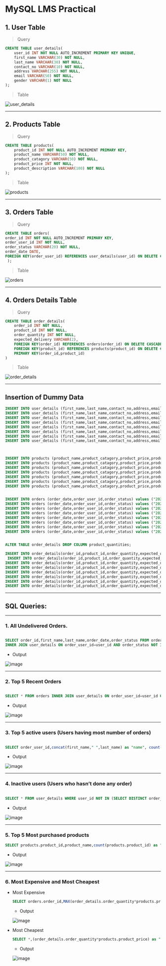 # MySQL LMS Practical


## 1. User Table


> Query
```SQL
CREATE TABLE user_details(
	user_id INT NOT NULL AUTO_INCREMENT PRIMARY KEY UNIQUE,
	first_name VARCHAR(30) NOT NULL,
    last_name VARCHAR(30) NOT NULL,
    contact_no VARCHAR(10) NOT NULL,
    address VARCHAR(255) NOT NULL,
    email VARCHAR(50) NOT NULL,
    gender VARCHAR(1) NOT NULL
);

```

> Table

![user_details](https://raw.githubusercontent.com/KishanMaheta24/C4P1-Database-Practical/feature/Queries/imgs/user_details.png)


---

## 2. Products Table


> Query
```SQL
CREATE TABLE products(
	product_id INT NOT NULL AUTO_INCREMENT PRIMARY KEY,
    product_name VARCHAR(50) NOT NULL,
    product_catagory VARCHAR(50) NOT NULL,
    product_price INT NOT NULL,
    product_description VARCHAR(100) NOT NULL
);
```

> Table

![products](https://raw.githubusercontent.com/KishanMaheta24/C4P1-Database-Practical/feature/Queries/imgs/products.png)


---

## 3. Orders Table


> Query

```SQL
CREATE TABLE orders(
order_id INT NOT NULL AUTO_INCREMENT PRIMARY KEY,
order_user_id INT NOT NULL,
order_status VARCHAR(20) NOT NULL,
order_date DATE,
FOREIGN KEY(order_user_id) REFERENCES user_details(user_id) ON DELETE CASCADE
 );

```

> Table

![orders](https://raw.githubusercontent.com/KishanMaheta24/C4P1-Database-Practical/feature/Queries/imgs/orders.png)

---

## 4. Orders Details Table


> Query
```SQL
CREATE TABLE order_details(
	order_id INT NOT NULL,
    product_id INT NOT NULL,
    order_quantity INT NOT NULL,
    expected_delivery VARCHAR(2),
    FOREIGN KEY(order_id) REFERENCES orders(order_id) ON DELETE CASCADE,
    FOREIGN KEY(product_id) REFERENCES products(product_id) ON DELETE CASCADE,
    PRIMARY KEY(order_id,product_id)
)

```

> Table

![order_details](https://raw.githubusercontent.com/KishanMaheta24/C4P1-Database-Practical/feature/Queries/imgs/order_details.png)


---

## Insertion of Dummy Data

```SQL
INSERT INTO user_details (first_name,last_name,contact_no,address,email,gender) values ("kishan","maheta","1245654632","a/23 near iscon temple,ahm,india","mahetakishan01@gmal.com","M");
INSERT INTO user_details (first_name,last_name,contact_no,address,email,gender) values ("John","Doe","9991233365","a/24 near railway station,ahm,india","mahetakishan01@gmal.com","M");
INSERT INTO user_details (first_name,last_name,contact_no,address,email,gender) values ("hawk","eye","8887755566","6th floor, avengers building,new york","hawkeye@gmail.com","M");
INSERT INTO user_details (first_name,last_name,contact_no,address,email,gender) values ("wanda","vision","8887755566","8th floor, avengers building,new york","hawkeye@gmail.com","F");
INSERT INTO user_details (first_name,last_name,contact_no,address,email,gender) values ("tim","cook","9874563210","Apple headquarters,building no.1,xz street,california","timcook@apple.com","F");
INSERT INTO user_details (first_name,last_name,contact_no,address,email,gender) values ("virat","kohli","7774136525","A/123, xyz building,santa cruez, mumbai","viratkohli@bcci.com","F");
INSERT INTO user_details (first_name,last_name,contact_no,address,email,gender) values ("dummy1","surname1","7454136525","near xyz school, thaltej,ahmedabad.","dummysurname1@gmail.com","F");
INSERT INTO user_details (first_name,last_name,contact_no,address,email,gender) values ("dummy2","surname2","9876543210","near xyz school, vastrapur,ahmedabad.","dummysurname1@gmail.com","F");



INSERT INTO products (product_name,product_catagory,product_price,product_description) values("iphone 14","electronics",70000,"dummy description");
INSERT INTO products (product_name,product_catagory,product_price,product_description) values("Smart TV","electronics",40000,"dummy description");
INSERT INTO products (product_name,product_catagory,product_price,product_description) values("Nike Sneakers","fashion",5000,"dummy description");
INSERT INTO products (product_name,product_catagory,product_price,product_description) values("Men's Jeans","fashion",1000,"dummy description");
INSERT INTO products (product_name,product_catagory,product_price,product_description) values("laptop Table","accessories",4000,"dummy description");
INSERT INTO products (product_name,product_catagory,product_price,product_description) values("Queen Bed","Home Decor",4000,"dummy description");
INSERT INTO products (product_name,product_catagory,product_price,product_description) values("Table Lamps","Home Decor",3000,"dummy description");


INSERT INTO orders (order_date,order_user_id,order_status) values ("2023-02-10",1,"Dipatched");
INSERT INTO orders (order_date,order_user_id,order_status) values ("2023-01-26",1,"Delivered");
INSERT INTO orders (order_date,order_user_id,order_status) values ("2023-02-02",2,"Not Dispatched");
INSERT INTO orders (order_date,order_user_id,order_status) values ("2023-02-01",2,"Cancelled");
INSERT INTO orders (order_date,order_user_id,order_status) values ("2023-01-15",3,"Delivered");
INSERT INTO orders (order_date,order_user_id,order_status) values ("2023-01-20",4,"Delivered");
INSERT INTO orders (order_date,order_user_id,order_status) values ("2023-01-01",8,"Delivered");
INSERT INTO orders (order_date,order_user_id,order_status) values ("2023-01-31",1,"Dispatched");


ALTER TABLE order_details DROP COLUMN product_quantities;

INSERT INTO order_details(order_id,product_id,order_quantity,expected_delivery) values (1,1,2,"0");
 INSERT INTO order_details(order_id,product_id,order_quantity,expected_delivery) values (2,7,1,"0");
INSERT INTO order_details(order_id,product_id,order_quantity,expected_delivery) values (3,3,2,"5");
INSERT INTO order_details(order_id,product_id,order_quantity,expected_delivery) values (4,4,5,"--");
INSERT INTO order_details(order_id,product_id,order_quantity,expected_delivery) values (5,5,1,"0");
INSERT INTO order_details(order_id,product_id,order_quantity,expected_delivery) values (6,2,1,"0");
INSERT INTO order_details(order_id,product_id,order_quantity,expected_delivery) values (7,1,1,"0");
INSERT INTO order_details(order_id,product_id,order_quantity,expected_delivery) values (8,2,1,"3");

```

---
## SQL Queries:
---


### 1. All Undelivered Orders.

```SQL

SELECT order_id,first_name,last_name,order_date,order_status FROM orders 
INNER JOIN user_details ON order_user_id=user_id AND order_status NOT IN ("Delivered");

```
- Output

![image](https://raw.githubusercontent.com/KishanMaheta24/C4P1-Database-Practical/feature/Queries/imgs/q1.png)

---

### 2. Top 5 Recent Orders

```SQL

SELECT * FROM orders INNER JOIN user_details ON order_user_id=user_id ORDER BY order_date DESC LIMIT 5 ;

```
- Output

![image](https://raw.githubusercontent.com/KishanMaheta24/C4P1-Database-Practical/feature/Queries/imgs/q2.png)

---

### 3. Top 5 active users (Users having most number of orders)

```SQL

SELECT order_user_id,concat(first_name," ",last_name) as "name", count(order_user_id) from orders INNER JOIN user_details ON user_id=order_user_id GROUP BY order_user_id LIMIT 5;

```

- Output

![image](https://raw.githubusercontent.com/KishanMaheta24/C4P1-Database-Practical/feature/Queries/imgs/q3.png)

---

### 4.  Inactive users (Users who hasn’t done any order)

```SQL

SELECT * FROM user_details WHERE user_id NOT IN (SELECT DISTINCT order_user_id from orders) ;

```
- Output

![image](https://raw.githubusercontent.com/KishanMaheta24/C4P1-Database-Practical/feature/Queries/imgs/q4.png)


---

### 5. Top 5 Most purchased products

```SQL
SELECT products.product_id,product_name,count(products.product_id) as "total" FROM products inner join order_details on products.product_id=order_details.product_id group by products.product_id order by total DESC LIMIT 5;

```

- Output

![image](https://raw.githubusercontent.com/KishanMaheta24/C4P1-Database-Practical/feature/Queries/imgs/q5_f.png)


---


### 6. Most Expensive and Most Cheapest

- Most Expensive

    ```SQL
    SELECT orders.order_id,MAX(order_details.order_quantity*products.product_price) as "total" FROM user_details inner join orders on user_details.user_id=orders.order_user_id inner join order_details on orders.order_id=order_details.order_id inner join products on products.product_id=order_details.product_id GROUP BY orders.order_id LIMIT 1;
    ```
    - Output

    ![image](https://raw.githubusercontent.com/KishanMaheta24/C4P1-Database-Practical/feature/Queries/imgs/q6_1.png)
- Most Cheapest

    ```SQL
   SELECT *,(order_details.order_quantity*products.product_price) as "total" FROM user_details inner join orders on user_details.user_id=orders.order_user_id inner join order_details on orders.order_id=order_details.order_id inner join products on products.product_id=order_details.product_id order by total ASC  LIMIT 1 ;
    ```
    - Output

    ![image](https://raw.githubusercontent.com/KishanMaheta24/C4P1-Database-Practical/feature/Queries/imgs/q6_2.png)
